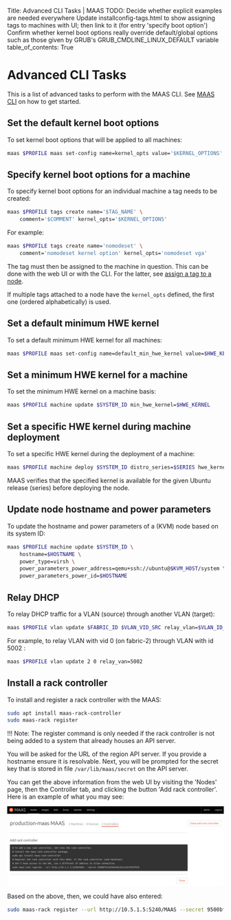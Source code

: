 Title: Advanced CLI Tasks | MAAS
TODO:  Decide whether explicit examples are needed everywhere
       Update installconfig-tags.html to show assigning tags to machines with UI; then link to it (for entry 'specify boot option') 
       Confirm whether kernel boot options really override default/global options such as those given by GRUB's GRUB_CMDLINE_LINUX_DEFAULT variable
table_of_contents: True


# Advanced CLI Tasks

This is a list of advanced tasks to perform with the MAAS CLI. See
[MAAS CLI](manage-cli.md) on how to get started.


## Set the default kernel boot options

To set kernel boot options that will be applied to all machines:

```bash
maas $PROFILE maas set-config name=kernel_opts value='$KERNEL_OPTIONS'
```

## Specify kernel boot options for a machine

To specify kernel boot options for an individual machine a tag needs to be
created:

```bash
maas $PROFILE tags create name='$TAG_NAME' \
	comment='$COMMENT' kernel_opts='$KERNEL_OPTIONS'
```

For example:

```bash
maas $PROFILE tags create name='nomodeset' \
	comment='nomodeset kernel option' kernel_opts='nomodeset vga'
```

The tag must then be assigned to the machine in question. This can be done
with the web UI or with the CLI. For the latter, see
[assign a tag to a node](manage-cli-common.md#assign-a-tag-to-a-node).

If multiple tags attached to a node have the `kernel_opts` defined, the first
one (ordered alphabetically) is used.


## Set a default minimum HWE kernel

To set a default minimum HWE kernel for all machines:

```bash
maas $PROFILE maas set-config name=default_min_hwe_kernel value=$HWE_KERNEL
```


## Set a minimum HWE kernel for a machine

To set the minimum HWE kernel on a machine basis:

```bash
maas $PROFILE machine update $SYSTEM_ID min_hwe_kernel=$HWE_KERNEL
```


## Set a specific HWE kernel during machine deployment

To set a specific HWE kernel during the deployment of a machine:

```bash
maas $PROFILE machine deploy $SYSTEM_ID distro_series=$SERIES hwe_kernel=$HWE_KERNEL
```

MAAS verifies that the specified kernel is available for the given Ubuntu
release (series) before deploying the node. 


## Update node hostname and power parameters

To update the hostname and power parameters of a (KVM) node based on its
system ID:

```bash
maas $PROFILE machine update $SYSTEM_ID \
	hostname=$HOSTNAME \
	power_type=virsh \
	power_parameters_power_address=qemu+ssh://ubuntu@$KVM_HOST/system \
	power_parameters_power_id=$HOSTNAME
```


## Relay DHCP

To relay DHCP traffic for a VLAN (source) through another VLAN (target):

```bash
maas $PROFILE vlan update $FABRIC_ID $VLAN_VID_SRC relay_vlan=$VLAN_ID_TARGET
```

For example, to relay VLAN with vid 0 (on fabric-2) through VLAN with id 5002 :

```bash
maas $PROFILE vlan update 2 0 relay_van=5002
```


## Install a rack controller

To install and register a rack controller with the MAAS:

```bash
sudo apt install maas-rack-controller
sudo maas-rack register
```

!!! Note: The register command is only needed if the rack controller is not
being added to a system that already houses an API server.

You will be asked for the URL of the region API server. If you provide a
hostname ensure it is resolvable. Next, you will be prompted for the secret key
that is stored in file `/var/lib/maas/secret` on the API server.

You can get the above information from the web UI by visiting the 'Nodes' page,
then the Controller tab, and clicking the button 'Add rack controller'. Here
is an example of what you may see:

![add controller](../media/manage-maas-cli-advanced__2.1_add-controller.png)

Based on the above, then, we could have also entered:

```bash
sudo maas-rack register --url http://10.5.1.5:5240/MAAS --secret 9500bf4c56558346c925c5d17819f878
```
